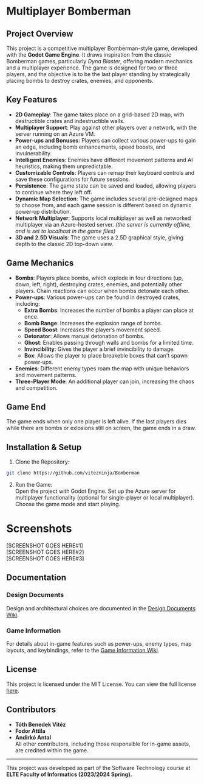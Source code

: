 # Multiplayer Bomberman
## Project Overview
This project is a competitive multiplayer Bomberman-style game, developed with the <b>Godot Game Engine</b>. It draws inspiration from the classic Bomberman games, particularly <i>Dyna Blaster</i>, offering modern mechanics and a multiplayer experience. The game is designed for two or three players, and the objective is to be the last player standing by strategically placing bombs to destroy crates, enemies, and opponents.

## Key Features
- **2D Gameplay**: The game takes place on a grid-based 2D map, with destructible crates and indestructible walls.
- **Multiplayer Support**: Play against other players over a network, with the server running on an Azure VM.
- **Power-ups and Bonuses**: Players can collect various power-ups to gain an edge, including bomb enhancements, speed boosts, and invulnerability.
- **Intelligent Enemies**: Enemies have different movement patterns and AI heuristics, making them unpredictable.
- **Customizable Controls**: Players can remap their keyboard controls and save these configurations for future sessions.
- **Persistence**: The game state can be saved and loaded, allowing players to continue where they left off.
- **Dynamic Map Selection**: The game includes several pre-designed maps to choose from, and each game session is different based on dynamic power-up distribution.
- **Network Multiplayer**: Supports local multiplayer as well as networked multiplayer via an Azure-hosted server. <i>(the server is currently offline, and is set to localhost in the game files)</i>
- **3D and 2.5D Visuals**: The game uses a 2.5D graphical style, giving depth to the classic 2D top-down view.

## Game Mechanics
- **Bombs**: Players place bombs, which explode in four directions (up, down, left, right), destroying crates, enemies, and potentially other players. Chain reactions can occur when bombs detonate each other.
- **Power-ups**: Various power-ups can be found in destroyed crates, including:
  - **Extra Bombs**: Increases the number of bombs a player can place at once.
  - **Bomb Range**: Increases the explosion range of bombs.
  - **Speed Boost**: Increases the player’s movement speed.
  - **Detonator**: Allows manual detonation of bombs.
  - **Ghost**: Enables passing through walls and bombs for a limited time.
  - **Invincibility**: Gives the player a brief invincibility to damage.
  - **Box**: Allows the player to place breakeble boxes that can't spawn power-ups.
- **Enemies**: Different enemy types roam the map with unique behaviors and movement patterns.
- **Three-Player Mode**: An additional player can join, increasing the chaos and competition.

## Game End
The game ends when only one player is left alive. If the last players dies while there are bombs or exlosions still on screen, the game ends in a draw.

## Installation & Setup
1. Clone the Repository:  
```bash
git clone https://github.com/vitezninja/Bomberman
```
2. Run the Game:  
Open the project with Godot Engine.
Set up the Azure server for multiplayer functionality (optional for single-player or local multiplayer).
Choose the game mode and start playing.

# Screenshots
[SCREENSHOT GOES HERE#1]  
[SCREENSHOT GOES HERE#2]  
[SCREENSHOT GOES HERE#3]  

## Documentation

### Design Documents
Design and architectural choices are documented in the [Design Documents Wiki](https://github.com/vitezninja/Bomberman/wiki/Design-Documents).

### Game Information
For details about in-game features such as power-ups, enemy types, map layouts, and keybindings, refer to the [Game Information Wiki](https://github.com/vitezninja/Bomberman/wiki/Game-Information).

## License
This project is licensed under the MIT License. You can view the full license [here](https://github.com/vitezninja/Bomberman/blob/master/LICENSE).

## Contributors
- **Tóth Benedek Vitéz**
- **Fodor Attila**
- **Andirkó Antal**  
All other contributors, including those responsible for in-game assets, are credited within the game.

<hr>
This project was developed as part of the Software Technology course at <b>ELTE Faculty of Informatics (2023/2024 Spring).</b>
